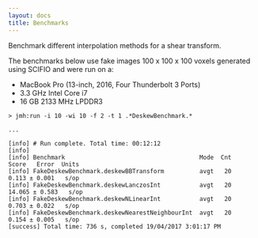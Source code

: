 ```yaml
---
layout: docs
title: Benchmarks
---
```

Benchmark different interpolation methods for a shear transform.

The benchmarks below use fake images 100 x 100 x 100 voxels generated using SCIFIO and were run on a:

- MacBook Pro (13-inch, 2016, Four Thunderbolt 3 Ports)
- 3.3 GHz Intel Core i7
- 16 GB 2133 MHz LPDDR3

```
> jmh:run -i 10 -wi 10 -f 2 -t 1 .*DeskewBenchmark.*

...

[info] # Run complete. Total time: 00:12:12
[info]
[info] Benchmark                                      Mode  Cnt   Score   Error  Units
[info] FakeDeskewBenchmark.deskewBBTransform          avgt   20   0.113 ± 0.001   s/op
[info] FakeDeskewBenchmark.deskewLanczosInt           avgt   20  14.065 ± 0.583   s/op
[info] FakeDeskewBenchmark.deskewNLinearInt           avgt   20   0.703 ± 0.022   s/op
[info] FakeDeskewBenchmark.deskewNearestNeighbourInt  avgt   20   0.154 ± 0.005   s/op
[success] Total time: 736 s, completed 19/04/2017 3:01:17 PM
```
